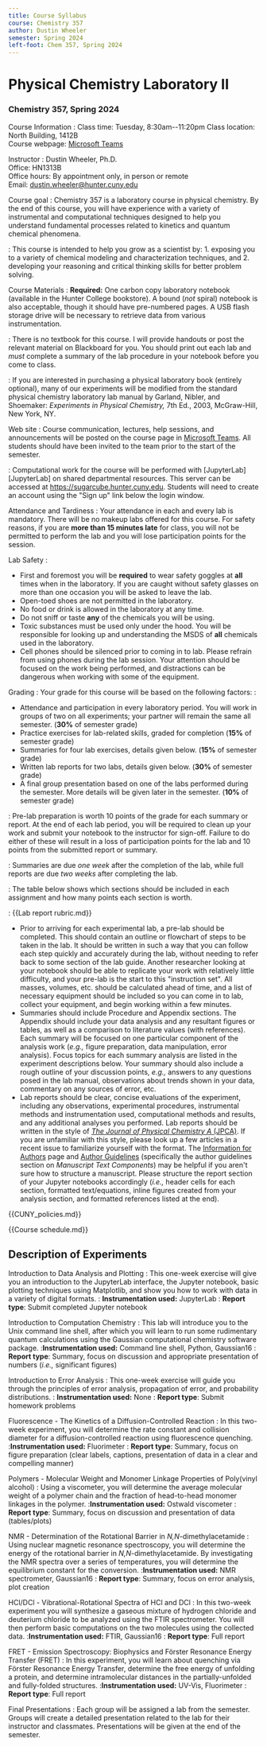 ```yaml
---
title: Course Syllabus
course: Chemistry 357
author: Dustin Wheeler
semester: Spring 2024
left-foot: Chem 357, Spring 2024
---
```


# Physical Chemistry Laboratory II #

### Chemistry 357, Spring 2024 ###

Course Information
: 
Class time:  Tuesday, 8:30am--11:20pm
Class location: North Building, 1412B  
Course webpage: [Microsoft Teams][teams-link]

Instructor
: 
Dustin Wheeler, Ph.D.  
Office: HN1313B  
Office hours: By appointment only, in person or remote  
Email: <dustin.wheeler@hunter.cuny.edu>

Course goal
: Chemistry 357 is a laboratory course in physical chemistry. By the end of this course, you will have experience with a  variety of instrumental and computational techniques designed to help you understand fundamental processes related to kinetics and quantum chemical phenomena.  

: This course is intended to help you grow as a scientist by: 
    1. exposing you to a variety of chemical modeling and characterization techniques, and
    2. developing your reasoning and critical thinking skills for better problem solving.

Course Materials
: **Required:** One carbon copy laboratory notebook (available in the Hunter College bookstore). A bound (_not_ spiral) notebook is also acceptable, though it should have pre-numbered pages. A USB flash storage drive will be necessary to retrieve data from various instrumentation. 

: There is no textbook for this course. I will provide handouts or post the relevant material on Blackboard for you. You should print out each lab and _must_ complete a summary of the lab procedure in your notebook before you come to class. 

: If you are interested in purchasing a physical laboratory book (entirely optional), many of our experiments will be modified from the standard physical chemistry laboratory lab manual by Garland, Nibler, and Shoemaker: _Experiments in Physical Chemistry,_ 7th Ed., 2003, McGraw-Hill, New York, NY.

Web site
: Course communication, lectures, help sessions, and announcements will be posted on the course page in [Microsoft Teams][ms-teams]. All students should have been invited to the team prior to the start of the semester. 

: Computational work for the course will be performed with [JupyterLab][JupyterLab] on shared departmental resources. This server can be accessed at <https://sugarcube.hunter.cuny.edu>. Students will need to create an account using the "Sign up" link below the login window. 
<!--Instructions on how to access the course website on Blackboard can be found on the [Hunter College BlackBoard Announcement page][bb-announce]. In addition to instructions for individual labs, announcements and additional resources will occasionally be posted on Blackboard. -->

<!-- BREAK -->

Attendance and Tardiness
: 
Your attendance in each and every lab is mandatory. There will be no makeup labs offered for this course. For safety reasons, if you are **more than 15 minutes late** for class, you will not be permitted to perform the lab and you will lose participation points for the session. 

Lab Safety
: 
- First and foremost you will be **required** to wear safety goggles at **all** times when in the laboratory. If you are caught without safety glasses on more than one occasion you will be asked to leave the lab.
- Open-toed shoes are not permitted in the laboratory. 
- No food or drink is allowed in the laboratory at any time. 
- Do not sniff or taste **any** of the chemicals you will be using. 
- Toxic substances must be used only under the hood. You will be responsible for looking up and understanding the MSDS of **all** chemicals used in the laboratory. 
- Cell phones should be silenced prior to coming in to lab. Please refrain from using phones during the lab session. Your attention should be focused on the work being performed, and distractions can be dangerous when working with some of the equipment.


Grading
: Your grade for this course will be based on the following factors:
: 
- Attendance and participation in every laboratory period. You will work in groups of two on all experiments; your partner will remain the same all semester. (**30%** of semester grade) 
- Practice exercises for lab-related skills, graded for completion (**15%** of semester grade)
- Summaries for four lab exercises, details given below. (**15%** of semester grade) 
- Written lab reports for two labs, details given below. (**30%** of semester grade) 
- A final group presentation based on one of the labs performed during the semester. More details will be given later in the semester. (**10%** of semester grade)

: Pre-lab preparation is worth 10 points of the grade for each summary or report. At the end of each lab period, you will be required to clean up your work and submit your notebook to the instructor for sign-off. Failure to do either of these will result in a loss of participation points for the lab and 10 points from the submitted report or summary. 

: Summaries are due *one week* after the completion of the lab, while full reports are due *two weeks* after completing the lab. 

: The table below shows which sections should be included in each assignment and how many points each section is worth.

<!--BREAK-->
:
{{Lab report rubric.md}}
- Prior to arriving for each experimental lab, a pre-lab should be completed. This should contain an outline or flowchart of steps to be taken in the lab. It should be written in such a way that you can follow each step quickly and accurately during the lab, without needing to refer back to some section of the lab guide. Another researcher looking at your notebook should be able to replicate your work with relatively little difficulty, and your pre-lab is the start to this "instruction set". All masses, volumes, etc. should be calculated ahead of time, and a list of necessary equipment should be included so you can come in to lab, collect your equipment, and begin working within a few minutes. 
- Summaries should include Procedure and Appendix sections. The Appendix should include your data analysis and any resultant figures or tables, as well as a comparison to literature values (with references). Each summary will be focused on one particular component of the analysis work (_e.g.,_ figure preparation, data manipulation, error analysis). Focus topics for each summary analysis are listed in the experiment descriptions below. Your summary should also include a rough outline of your discussion points, _e.g.,_ answers to any questions posed in the lab manual, observations about trends shown in your data, commentary on any sources of error, etc.
- Lab reports should be clear, concise evaluations of the experiment, including any observations, experimental procedures, instrumental methods and instrumentation used, computational methods and results, and any additional analyses you performed. Lab reports should be written in the style of [_The Journal of Physical Chemistry A_ (JPCA)][jpca-home]. If you are unfamiliar with this style, please look up a few articles in a recent issue to familiarize yourself with the format. The [Information for Authors][jpca-auth-info] page and [Author Guidelines][jpca-auth-guide] (specifically the author guidelines section on _Manuscript Text Components_) may be helpful if you aren't sure how to structure a manuscript. Please structure the report section of your Jupyter notebooks accordingly (*i.e.,* header cells for each section, formatted text/equations, inline figures created from your analysis section, and formatted references listed at the end). 

<!--BREAK-->

{{CUNY_policies.md}}

<!--BREAK-->

{{Course schedule.md}}

<!--BREAK-->

<!-- TODO: Need to decide how summaries are graded… Need a way to include some written response 
    in the grade, but not a full discussion. Are all the questions in the lab guide appropriate 
    for a summary? Need to edit question list. -->

## Description of Experiments ##

Introduction to Data Analysis and Plotting 
: 
This one-week exercise will give you an introduction to the JupyterLab interface, the Jupyter notebook, basic plotting techniques using Matplotlib, and show you how to work with data in a variety of digital formats. 
: 
**Instrumentation used:** JupyterLab
: 
**Report type**: Submit completed Jupyter notebook

Introduction to Computation Chemistry 
: This lab will introduce you to the Unix command line shell, after which you will learn to run some rudimentary quantum calculations using the Gaussian computational chemistry software package.
:**Instrumentation used:** Command line shell, Python, Gaussian16
: **Report type**: Summary, focus on discussion and appropriate presentation of numbers (_i.e.,_ significant figures)

Introduction to Error Analysis 
: This one-week exercise will guide you through the principles of error analysis, propagation of error, and probability distributions. 
: **Instrumentation used:** None
: **Report type**: Submit homework problems

Fluorescence - The Kinetics of a Diffusion-Controlled Reaction 
: In this two-week experiment, you will determine the rate constant and collision diameter for a diffusion-controlled reaction using fluorescence quenching.
:**Instrumentation used:** Fluorimeter
: **Report type**: Summary, focus on figure preparation (clear labels, captions, presentation of data in a clear and compelling manner)

Polymers - Molecular Weight and Monomer Linkage Properties of Poly(vinyl alcohol) 
: Using a viscometer, you will determine the average molecular weight of a polymer chain and the fraction of head-to-head monomer linkages in the polymer.
:**Instrumentation used:** Ostwald viscometer
: **Report type**: Summary, focus on discussion and presentation of data (tables/plots) 

<!--BREAK-->

NMR - Determination of the Rotational Barrier in *N,N*-dimethylacetamide 
: Using nuclear magnetic resonance spectroscopy, you will determine the energy of the rotational barrier in *N,N*-dimethylacetamide. By investigating the NMR spectra over a series of temperatures, you will determine the equilibrium constant for the conversion. 
:**Instrumentation used:** NMR spectrometer, Gaussian16
: **Report type**: Summary, focus on error analysis, plot creation

HCl/DCl - Vibrational-Rotational Spectra of HCl and DCl 
: In this two-week experiment you will synthesize a gaseous mixture of hydrogen chloride and deuterium chloride to be analyzed using the FTIR spectrometer. You will then perform basic computations on the two molecules using the collected data. 
:**Instrumentation used:** FTIR, Gaussian16
: **Report type**: Full report

FRET - Emission Spectroscopy: Biophysics and Förster Resonance Energy Transfer (FRET) 
: In this experiment, you will learn about quenching via Förster Resonance Energy Transfer, determine the free energy of unfolding a protein, and determine intramolecular distances in the partially-unfolded and fully-folded structures. 
:**Instrumentation used:** UV-Vis, Fluorimeter
: **Report type**: Full report

Final Presentations
: Each group will be assigned a lab from the semester. Groups will create a detailed presentation related to the lab for their instructor and classmates. Presentations will be given at the end of the semester. 


[teams-link]: https://teams.microsoft.com/l/team/19%3AJPSY6YvMwlPW3FIf81HWMtX-uMai5ioGFgFRG9uHICA1%40thread.tacv2/conversations?groupId=da9c9005-d007-4d40-bc7c-092005d38ddb&tenantId=6f60f0b3-5f06-4e09-9715-989dba8cc7d8
[ms-teams]: https://teams.microsoft.com
[bb-announce]: http://bb.hunter.cuny.edu
[jpca-home]: https://pubs.acs.org/journal/jpcafh
[jpca-auth-info]: https://pubs.acs.org/page/jpcafh/submission/authors.html
[jpca-auth-guide]: https://publish.acs.org/publish/author_guidelines?coden=jpcafh
[cuny-harassment]: http://www.cuny.edu/about/administration/offices/la/Policy-on-Sexual-Misconduct-12-1-14-with-links.pdf